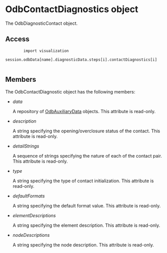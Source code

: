 # OdbContactDiagnostics object

The OdbDiagnosticContact object.

## Access

```
        import visualization
        session.odbData[name].diagnosticData.steps[i].contactDiagnostics[i]
      
```

## Members

The OdbContactDiagnostic object has the following members:

- *data*

  A repository of [OdbAuxiliaryData](https://help.3ds.com/2022/english/DSSIMULIA_Established/SIMACAEKERRefMap/simaker-c-odbauxilliarydatapyc.htm?ContextScope=all) objects. This attribute is read-only.

- *description*

  A string specifying the opening/overclosure status of the contact. This attribute is read-only.

- *detailStrings*

  A sequence of strings specifying the nature of each of the contact pair. This attribute is read-only.

- *type*

  A string specifying the type of contact initialization. This attribute is read-only.

- *defaultFormats*

  A string specifying the default format value. This attribute is read-only.

- *elementDescriptions*

  A string specifying the element description. This attribute is read-only.

- *nodeDescriptions*

  A string specifying the node description. This attribute is read-only.